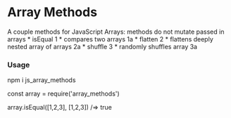 # Array Methods 

A couple methods for JavaScript Arrays:
    methods do not mutate passed in arrays
    * isEqual 1
        * compares two arrays 1a
    * flatten 2
        * flattens deeply nested array of arrays 2a
    * shuffle 3
        * randomly shuffles array 3a

### Usage
npm i js_array_methods

const array = require('array_methods')

array.isEqual([1,2,3], [1,2,3]) /=> true